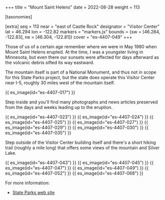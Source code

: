 +++
title = "Mount Saint Helens"
date = 2022-08-28
weight = 113

[taxonomies]

[extra]
seq = 113
near = "east of Castle Rock"
designator = "Visitor Center"
lat = 46.294
lon = -122.82
markers = "markers.js"
bounds = {sw = [46.284, -122.83], ne = [46.304, -122.81]}
cover = "es-4407-049"
+++

Those of us of a certain age remember where we were in May 1980 when Mount Saint Helens erupted. At the time, I was a youngster living in Minnesota, but even there our sunsets were affected for days afterward as the volcanic debris sifted its way eastward.

<!-- more -->

The mountain itself is part of a National Monument, and thus not in scope for this State Parks project, but the state does operate this Visitor Center near I-5, roughly 30 miles west of the mountain itself.

<!-- more -->

{{ es_image(id="es-4407-017") }}

Step inside and you'll find many photographs and news articles preserved from the days and weeks leading up to the eruption.

{{ es_image(id="es-4407-023") }}
{{ es_image(id="es-4407-024") }}
{{ es_image(id="es-4407-025") }}
{{ es_image(id="es-4407-027") }}
{{ es_image(id="es-4407-029") }}
{{ es_image(id="es-4407-030") }}
{{ es_image(id="es-4407-035") }}

Step outside of the Visitor Center building itself and there's a short hiking trail (roughly a mile long) that offers some views of the mountain and Silver Lake.

{{ es_image(id="es-4407-043") }}
{{ es_image(id="es-4407-045") }}
{{ es_image(id="es-4407-047") }}
{{ es_image(id="es-4407-049") }}
{{ es_image(id="es-4407-052") }}
{{ es_image(id="es-4407-068") }}

For more information:

* [State Parks web site](https://www.parks.wa.gov/245/Mount-St-Helens)
